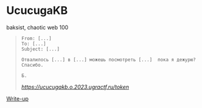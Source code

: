 # UcucugaKB

baksist, chaotic web 100

> ```
> From: [...]
> To: [...]
> Subject: [...]
> 
> Отвалилось [...] в [...] можешь посмотреть [...]  пока я дежурю? Спасибо.
> 
> Б.
> ```
>
> *https://ucucugakb.o.2023.ugractf.ru/token*

[Write-up](WRITEUP.md)
